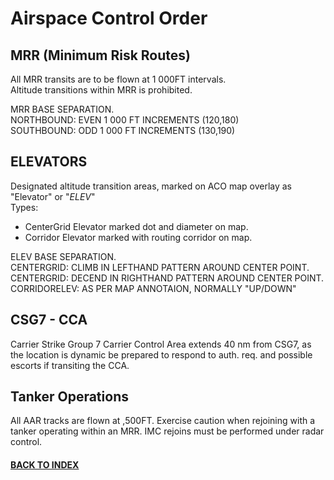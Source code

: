 # Airspace Control Order

## MRR (Minimum Risk Routes)
All MRR transits are to be flown at 1 000FT intervals.  
Altitude transitions within MRR is prohibited.  

MRR BASE SEPARATION.  
NORTHBOUND: EVEN 1 000 FT INCREMENTS (120,180)  
SOUTHBOUND: ODD 1 000 FT INCREMENTS (130,190)

## ELEVATORS
Designated altitude transition areas, marked on ACO map overlay as "Elevator" or "*ELEV*"  
Types:  
*  CenterGrid Elevator marked dot and diameter on map.
*  Corridor Elevator marked with routing corridor on map.

ELEV BASE SEPARATION.  
CENTERGRID: CLIMB IN LEFTHAND PATTERN AROUND CENTER POINT.  
CENTERGRID: DECEND IN RIGHTHAND PATTERN AROUND CENTER POINT.  
CORRIDORELEV: AS PER MAP ANNOTAION, NORMALLY "UP/DOWN"  

## CSG7 - CCA
Carrier Strike Group 7 Carrier Control Area extends 40 nm from CSG7, as the location is dynamic be prepared to respond to auth. req. and possible escorts if transiting the CCA.


## Tanker Operations
All AAR tracks are flown at ,500FT.  Exercise caution when rejoining with a tanker operating within an MRR.  IMC rejoins must be performed under radar control.  

#### [BACK TO INDEX](https://daviddcs.github.io/nsst/) 